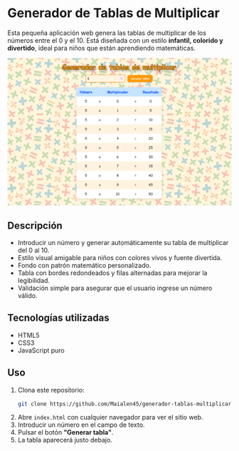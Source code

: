 # Generador de Tablas de Multiplicar

Esta pequeña aplicación web genera las tablas de multiplicar de los números entre el 0 y el 10. Está diseñada con un estilo **infantil, colorido y divertido**, ideal para niños que están aprendiendo matemáticas.

![Captura de pantalla de la aplicación](./assets/images/tablas-multiplicar.png)

## Descripción

-   Introducir un número y generar automáticamente su tabla de multiplicar del 0 al 10.
-   Estilo visual amigable para niños con colores vivos y fuente divertida.
-   Fondo con patrón matemático personalizado.
-   Tabla con bordes redondeados y filas alternadas para mejorar la legibilidad.
-   Validación simple para asegurar que el usuario ingrese un número válido.

## Tecnologías utilizadas

-   HTML5
-   CSS3
-   JavaScript puro

## Uso

1. Clona este repositorio:
    ```bash
    git clone https://github.com/Maialen45/generador-tablas-multiplicar.git
    ```
2. Abre `index.html` con cualquier navegador para ver el sitio web.
3. Introducir un número en el campo de texto.
4. Pulsar el botón **"Generar tabla"**.
5. La tabla aparecerá justo debajo.
